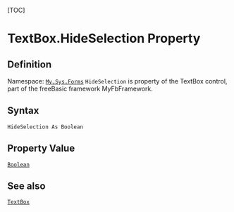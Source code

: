 [TOC]
# TextBox.HideSelection Property

## Definition
Namespace: [`My.Sys.Forms`](My.Sys.Forms.md)
`HideSelection` is property of the TextBox control, part of the freeBasic framework MyFbFramework.
## Syntax
```freeBasic
HideSelection As Boolean
```
## Property Value
[`Boolean`]("https://www.freebasic.net/wiki/KeyPgBoolean")
## See also
[`TextBox`](TextBox.md)
